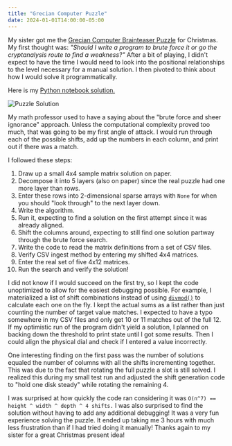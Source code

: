 ```yaml
---
title: "Grecian Computer Puzzle"
date: 2024-01-01T14:00:00-05:00
---
```


My sister got me the [Grecian Computer Brainteaser Puzzle](https://www.amazon.com/True-Genius-Grecian-Computer/dp/B08469GT8K) for Christmas. My first thought was: _"Should I write a program to brute force it or go the cryptanalysis route to find a weakness?"_ After a bit of playing, I didn't expect to have the time I would need to look into the positional relationships to the level necessary for a manual solution. I then pivoted to think about how I would solve it programmatically.

Here is my [Python notebook solution.](https://github.com/danieladams456/blog-danieladamstech/blob/main/content/code-examples/grecian-computer-puzzle/puzzle.ipynb)

![Puzzle Solution](https://images.danieladamstech.com/2023-grecian-computer-puzzle-small.jpg)

My math professor used to have a saying about the "brute force and sheer ignorance" approach. Unless the computational complexity proved too much, that was going to be my first angle of attack. I would run through each of the possible shifts, add up the numbers in each column, and print out if there was a match.

I followed these steps:

1. Draw up a small 4x4 sample matrix solution on paper.
2. Decompose it into 5 layers (also on paper) since the real puzzle had one more layer than rows.
3. Enter these rows into 2-dimensional sparse arrays with `None` for when you should "look through" to the next layer down.
4. Write the algorithm.
5. Run it, expecting to find a solution on the first attempt since it was already aligned.
6. Shift the columns around, expecting to still find one solution partway through the brute force search.
7. Write the code to read the matrix definitions from a set of CSV files.
8. Verify CSV ingest method by entering my shifted 4x4 matrices.
9. Enter the real set of five 4x12 matrices.
10. Run the search and verify the solution!

I did not know if I would succeed on the first try, so I kept the code unoptimized to allow for the easiest debugging possible. For example, I materialized a list of shift combinations instead of using [`divmod()`](https://docs.python.org/3/library/functions.html#divmod) to calculate each one on the fly. I kept the actual sums as a list rather than just counting the number of target value matches. I expected to have a typo somewhere in my CSV files and only get 10 or 11 matches out of the full 12. If my optimistic run of the program didn't yield a solution, I planned on backing down the threshold to print state until I got some results. Then I could align the physical dial and check if I entered a value incorrectly.

One interesting finding on the first pass was the number of solutions equaled the number of columns with all the shifts incrementing together. This was due to the fact that rotating the full puzzle a slot is still solved. I realized this during my small test run and adjusted the shift generation code to "hold one disk steady" while rotating the remaining 4.

I was surprised at how quickly the code ran considering it was `O(n^7) == height ^ width ^ depth ^ 4 shifts.` I was also surprised to find the solution without having to add any additional debugging! It was a very fun experience solving the puzzle. It ended up taking me 3 hours with much less frustration than if I had tried doing it manually! Thanks again to my sister for a great Christmas present idea!
